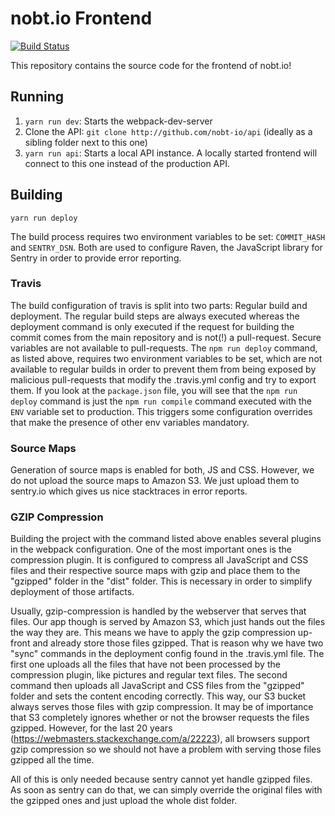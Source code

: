 # nobt.io Frontend

[![Build Status](https://travis-ci.org/nobt-io/frontend.svg?branch=master)](https://travis-ci.org/nobt-io/frontend)

This repository contains the source code for the frontend of nobt.io!

## Running

1. `yarn run dev`: Starts the webpack-dev-server
2. Clone the API: `git clone http://github.com/nobt-io/api` (ideally as a sibling folder next to this one)
3. `yarn run api`: Starts a local API instance. A locally started frontend will connect to this one instead of the production API.

## Building

`yarn run deploy`

The build process requires two environment variables to be set: `COMMIT_HASH` and `SENTRY_DSN`. Both are used to configure Raven, the JavaScript library for Sentry in order to provide error reporting.

### Travis

The build configuration of travis is split into two parts: Regular build and deployment. The regular build steps are always executed whereas the deployment command is only executed if the request for building the commit comes from the main repository and is not(!) a pull-request. Secure variables are not available to pull-requests. The `npm run deploy` command, as listed above, requires two environment variables to be set, which are not available to regular builds in order to prevent them from being exposed by malicious pull-requests that modify the .travis.yml config and try to export them. If you look at the `package.json` file, you will see that the `npm run deploy` command is just the `npm run compile` command executed with the `ENV` variable set to production. This triggers some configuration overrides that make the presence of other env variables mandatory.

### Source Maps

Generation of source maps is enabled for both, JS and CSS. However, we do not upload the source maps to Amazon S3. We just upload them to sentry.io which gives us nice stacktraces in error reports.

### GZIP Compression

Building the project with the command listed above enables several plugins in the webpack configuration. One of the most important ones is the compression plugin. It is configured to compress all JavaScript and CSS files and their respective source maps with gzip and place them to the "gzipped" folder in the "dist" folder. This is necessary in order to simplify deployment of those artifacts.

Usually, gzip-compression is handled by the webserver that serves that files. Our app though is served by Amazon S3, which just hands out the files the way they are. This means we have to apply the gzip compression up-front and already store those files gzipped. That is reason why we have two "sync" commands in the deployment config found in the .travis.yml file. The first one uploads all the files that have not been processed by the compression plugin, like pictures and regular text files. The second command then uploads all JavaScript and CSS files from the "gzipped" folder and sets the content encoding correctly. This way, our S3 bucket always serves those files with gzip compression. It may be of importance that S3 completely ignores whether or not the browser requests the files gzipped. However, for the last 20 years (https://webmasters.stackexchange.com/a/22223), all browsers support gzip compression so we should not have a problem with serving those files gzipped all the time.

All of this is only needed because sentry cannot yet handle gzipped files. As soon as sentry can do that, we can simply override the original files with the gzipped ones and just upload the whole dist folder.
